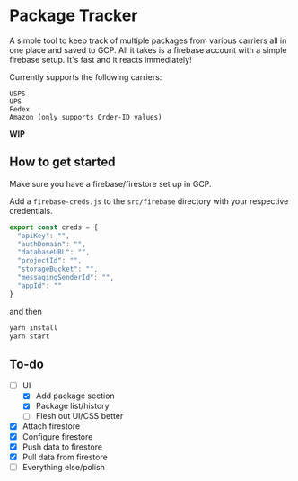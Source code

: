 # Package Tracker
A simple tool to keep track of multiple packages from various carriers all in one place and saved to GCP. All it takes is a firebase account with a simple firebase setup. It's fast and it reacts immediately!

Currently supports the following carriers:
```
USPS
UPS
Fedex
Amazon (only supports Order-ID values)
```

**WIP**

## How to get started
Make sure you have a firebase/firestore set up in GCP.

Add a `firebase-creds.js` to the `src/firebase` directory with your respective credentials.

```js
export const creds = {
  "apiKey": "",
  "authDomain": "",
  "databaseURL": "",
  "projectId": "",
  "storageBucket": "",
  "messagingSenderId": "",
  "appId": ""
}
```

and then

```bash
yarn install
yarn start
```

## To-do
- [ ] UI
  - [x] Add package section
  - [x] Package list/history
  - [ ] Flesh out UI/CSS better
- [x] Attach firestore
- [x] Configure firestore
- [x] Push data to firestore
- [x] Pull data from firestore
- [ ] Everything else/polish